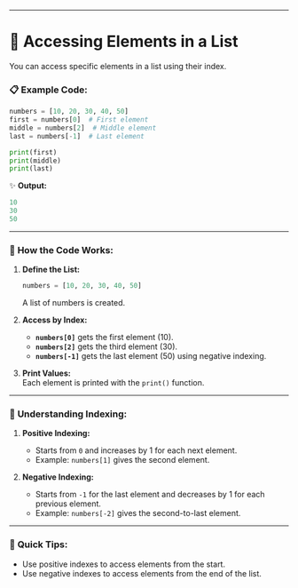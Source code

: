 

---

# 🎯 **Accessing Elements in a List**

You can access specific elements in a list using their index.

### 📋 **Example Code:**

```python
numbers = [10, 20, 30, 40, 50]
first = numbers[0]  # First element
middle = numbers[2]  # Middle element
last = numbers[-1]  # Last element

print(first)
print(middle)
print(last)
```

✨ **Output:**

```python
10
30
50
```

---

### 📝 **How the Code Works:**

1. **Define the List:**
   ```python
   numbers = [10, 20, 30, 40, 50]
   ```
   A list of numbers is created.

2. **Access by Index:**
   - **`numbers[0]`** gets the first element (10).
   - **`numbers[2]`** gets the third element (30).
   - **`numbers[-1]`** gets the last element (50) using negative indexing.

3. **Print Values:**  
   Each element is printed with the `print()` function.

---

### 🔢 **Understanding Indexing:**

1. **Positive Indexing:**
   - Starts from `0` and increases by 1 for each next element.
   - Example: `numbers[1]` gives the second element.

2. **Negative Indexing:**
   - Starts from `-1` for the last element and decreases by 1 for each previous element.
   - Example: `numbers[-2]` gives the second-to-last element.

---

### 🚀 **Quick Tips:**

- Use positive indexes to access elements from the start.
- Use negative indexes to access elements from the end of the list.

